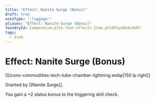 ```yaml
---
title: "Effect: Nanite Surge (Bonus)"
draft: true
noteType: ":luggage:"
aliases: "Effect: Nanite Surge (Bonus)"
foundryId: Compendium.pf2e.feat-effects.Item.pFo9DVyaDb4LdURY
tags:
  - Item
---
```


# Effect: Nanite Surge (Bonus)
![[icons-commodities-tech-tube-chamber-lightning.webp|150 lp right]]

Granted by [[Nanite Surge]].

You gain a +2 status bonus to the triggering skill check.
